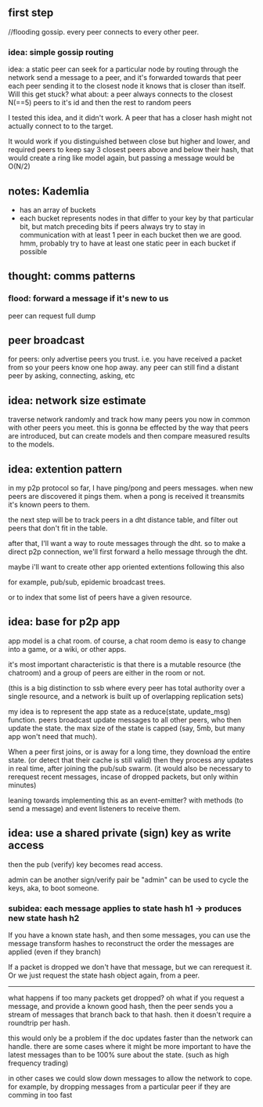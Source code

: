 
## first step

//flooding gossip. every peer connects to every other peer.

### idea: simple gossip routing

idea: a static peer can seek for a particular node by routing through the network
send a message to a peer, and it's forwarded towards that peer
each peer sending it to the closest node it knows that is closer
than itself. Will this get stuck?
what about: a peer always connects to the closest N(==5) peers to it's id
and then the rest to random peers

I tested this idea, and it didn't work.
A peer that has a closer hash might not actually connect to to the target.

It would work if you distinguished between close but higher and lower,
and required peers to keep say 3 closest peers above and below their hash,
that would create a ring like model again, but passing a message would be O(N/2)

## notes: Kademlia

  - has an array of buckets
  - each bucket represents nodes in that differ to your key
    by that particular bit, but match preceding bits
    if peers always try to stay in communication with at least 1 peer in each bucket
    then we are good.
    hmm, probably try to have at least one static peer in each bucket if possible

## thought: comms patterns

### flood: forward a message if it's new to us

peer can request full dump

## peer broadcast

for peers: only advertise peers you trust.
i.e. you have received a packet from
so your peers know one hop away.
any peer can still find a distant peer
by asking, connecting, asking, etc

## idea: network size estimate

traverse network randomly and track how many peers you now in common with other peers you meet.
this is gonna be effected by the way that peers are introduced, but can create models and then compare measured results to the models.


## idea: extention pattern

in my p2p protocol so far, I have ping/pong and peers messages.
when new peers are discovered it pings them. when a pong is received it treansmits it's known peers to them.

the next step will be to track peers in a dht distance table, and filter out peers that don't fit in the table.

after that, I'll want a way to route messages through the dht.
so to make a direct p2p connection, we'll first forward a hello message through the dht.

maybe i'll want to create other app oriented extentions following this also

for example, pub/sub, epidemic broadcast trees.

or to index that some list of peers have a given resource.

## idea: base for p2p app

app model is a chat room. of course, a chat room demo is easy to change into a game, or a wiki, or other apps.

it's most important characteristic is that there is a mutable resource (the chatroom) and a group of peers
are either in the room or not.

(this is a big distinction to ssb where every peer has total authority over a single resource, and a network
is built up of overlapping replication sets)

my idea is to represent the app state as a reduce(state, update_msg) function. peers broadcast update messages
to all other peers, who then update the state. the max size of the state is capped (say, 5mb, but many app won't need that much).

When a peer first joins, or is away for a long time, they download the entire state.
(or detect that their cache is still valid) then they process any updates in real time,
after joining the pub/sub swarm. (it would also be necessary to rerequest recent messages, incase of dropped packets, but only within minutes)

leaning towards implementing this as an event-emitter? with methods (to send a message)
and event listeners to receive them.

## idea: use a shared private (sign) key as write access

then the pub (verify) key becomes read access.

admin can be another sign/verify pair be "admin" can be used to cycle the keys,
aka, to boot someone.

### subidea: each message applies to state hash h1 -> produces new state hash h2

If you have a known state hash, and then some messages, you can use the message transform hashes
to reconstruct the order the messages are applied (even if they branch)

If a packet is dropped we don't have that message, but we can rerequest it.
Or we just request the state hash object again, from a peer.

---

what happens if too many packets get dropped?
oh what if you request a message, and provide a known good hash,
then the peer sends you a stream of messages that branch back to that hash.
then it doesn't require a roundtrip per hash.

this would only be a problem if the doc updates faster than the network can handle.
there are some cases where it might be more important to have the latest messages than to be 100% sure about the state. (such as high frequency trading)

in other cases we could slow down messages to allow the network to cope. for example, by dropping messages from a particular peer if they are comming in too fast
